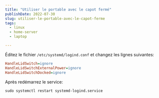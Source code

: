 ```yaml
---
title: "Utiliser le portable avec le capot fermé"
publishDate: 2022-07-30
slug: utiliser-le-portable-avec-le-capot-ferme
tags:
  - linux
  - home-server
  - laptop

---
```


Éditez le fichier `/etc/systemd/logind.conf` et changez les lignes suivantes:

```ini
HandleLidSwitch=ignore
HandleLidSwitchExternalPower=ignore
HandleLidSwitchDocked=ignore
```

Après redémarrez le service:

```shell
sudo systemctl restart systemd-logind.service
```
